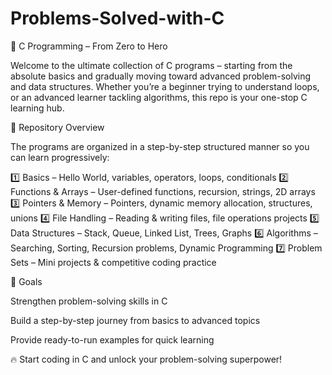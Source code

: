 # Problems-Solved-with-C
🌟 C Programming – From Zero to Hero

Welcome to the ultimate collection of C programs – starting from the absolute basics and gradually moving toward advanced problem-solving and data structures. Whether you’re a beginner trying to understand loops, or an advanced learner tackling algorithms, this repo is your one-stop C learning hub.

📂 Repository Overview

The programs are organized in a step-by-step structured manner so you can learn progressively:

1️⃣ Basics – Hello World, variables, operators, loops, conditionals
2️⃣ Functions & Arrays – User-defined functions, recursion, strings, 2D arrays
3️⃣ Pointers & Memory – Pointers, dynamic memory allocation, structures, unions
4️⃣ File Handling – Reading & writing files, file operations projects
5️⃣ Data Structures – Stack, Queue, Linked List, Trees, Graphs
6️⃣ Algorithms – Searching, Sorting, Recursion problems, Dynamic Programming
7️⃣ Problem Sets – Mini projects & competitive coding practice

🎯 Goals

Strengthen problem-solving skills in C

Build a step-by-step journey from basics to advanced topics

Provide ready-to-run examples for quick learning

🔥 Start coding in C and unlock your problem-solving superpower!

